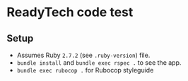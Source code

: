 # ReadyTech code test

## Setup

- Assumes Ruby `2.7.2` (see `.ruby-version`) file.
- `bundle install` and `bundle exec rspec .` to see the app.
- `bundle exec rubocop .` for Rubocop styleguide
